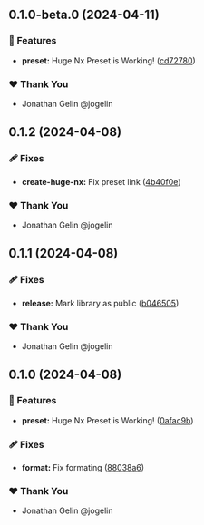 ## 0.1.0-beta.0 (2024-04-11)


### 🚀 Features

- **preset:** Huge Nx Preset is Working! ([cd72780](https://github.com/jogelin/huge-nx/commit/cd72780))

### ❤️  Thank You

- Jonathan Gelin @jogelin

## 0.1.2 (2024-04-08)


### 🩹 Fixes

- **create-huge-nx:** Fix preset link ([4b40f0e](https://github.com/jogelin/huge-nx/commit/4b40f0e))

### ❤️  Thank You

- Jonathan Gelin @jogelin

## 0.1.1 (2024-04-08)


### 🩹 Fixes

- **release:** Mark library as public ([b046505](https://github.com/jogelin/huge-nx/commit/b046505))

### ❤️  Thank You

- Jonathan Gelin @jogelin

## 0.1.0 (2024-04-08)


### 🚀 Features

- **preset:** Huge Nx Preset is Working! ([0afac9b](https://github.com/jogelin/huge-nx/commit/0afac9b))

### 🩹 Fixes

- **format:** Fix formating ([88038a6](https://github.com/jogelin/huge-nx/commit/88038a6))

### ❤️  Thank You

- Jonathan Gelin @jogelin